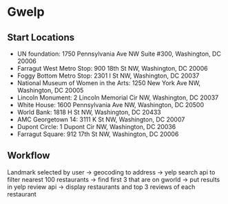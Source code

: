 # Gwelp
## Start Locations  
- UN foundation: 1750 Pennsylvania Ave NW Suite #300, Washington, DC 20006
- Farragut West Metro Stop: 900 18th St NW, Washington, DC 20006
- Foggy Bottom Metro Stop: 2301 I St NW, Washington, DC 20037
- National Museum of Women in the Arts: 1250 New York Ave NW, Washington, DC 20005
- Lincoln Monument: 2 Lincoln Memorial Cir NW, Washington, DC 20037
- White House: 1600 Pennsylvania Ave NW, Washington, DC 20500
- World Bank: 1818 H St NW, Washington, DC 20433
- AMC Georgetown 14: 3111 K St NW, Washington, DC 20007
- Dupont Circle: 1 Dupont Cir NW, Washington, DC 20036
- Farragut Square: 912 17th St NW, Washington, DC 20006

## Workflow  
Landmark selected by user -> geocoding to address -> yelp search api to filter nearest 100 restaurants -> find first 3 that are on gworld -> put results in yelp review api -> display restaurants and top 3 reviews of each restaurant 
